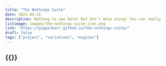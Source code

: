 ```yaml
---
title: "The Nothings Suite"
date: 2021-04-21
description: Nothing to see here! But don’t move along! You can really see the nothing here! Examine the nothing! Think about the nothing! The nothing is where it all begins!
listimage: images/the-nothings-suite-icon.png
link: "https://pippinbarr.github.io/the-nothings-suite/"
draft: false
tags: ["project", "variations", "engines"]
---
```


## {{<param title >}}
